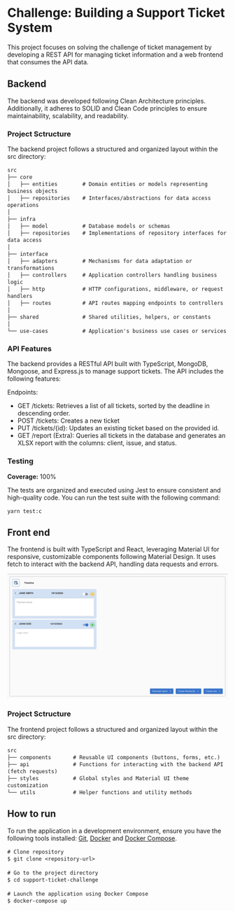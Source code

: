 # Challenge: Building a Support Ticket System
This project focuses on solving the challenge of ticket management by developing a REST API for managing ticket information and a web frontend that consumes the API data.

## Backend
The backend was developed following Clean Architecture principles. Additionally, it adheres to SOLID and Clean Code principles to ensure maintainability, scalability, and readability.

### Project Sctructure
The backend project follows a structured and organized layout within the src directory:

```
src  
├── core  
│   ├── entities        # Domain entities or models representing business objects  
│   ├── repositories    # Interfaces/abstractions for data access operations  
│  
├── infra  
│   ├── model           # Database models or schemas  
│   ├── repositories    # Implementations of repository interfaces for data access  
│  
├── interface  
│   ├── adapters        # Mechanisms for data adaptation or transformations  
│   ├── controllers     # Application controllers handling business logic  
│   ├── http            # HTTP configurations, middleware, or request handlers  
│   ├── routes          # API routes mapping endpoints to controllers  
│  
├── shared              # Shared utilities, helpers, or constants  
│  
└── use-cases           # Application's business use cases or services  
```

### API Features
The backend provides a RESTful API built with TypeScript, MongoDB, Mongoose, and Express.js to manage support tickets. The API includes the following features:

Endpoints:
- GET /tickets: Retrieves a list of all tickets, sorted by the deadline in descending order.
- POST /tickets: Creates a new ticket
- PUT /tickets/{id}: Updates an existing ticket based on the provided id.
- GET /report (Extra): Queries all tickets in the database and generates an XLSX report with the columns: client, issue, and status.

### Testing
**Coverage:** 100%

The tests are organized and executed using Jest to ensure consistent and high-quality code. You can run the test suite with the following command:
```
yarn test:c
```

## Front end
The frontend is built with TypeScript and React, leveraging Material UI for responsive, customizable components following Material Design. It uses fetch to interact with the backend API, handling data requests and errors. 

<img src=".github/assets/screen.png" alt="Support Ticket System">

### Project Sctructure
The frontend project follows a structured and organized layout within the src directory:

```
src
├── components       # Reusable UI components (buttons, forms, etc.)
├── api              # Functions for interacting with the backend API (fetch requests)
├── styles           # Global styles and Material UI theme customization
└── utils            # Helper functions and utility methods
```

## How to run
To run the application in a development environment, ensure you have the following tools installed: [Git](https://git-scm.com/), [Docker](https://docs.docker.com/engine/install/) and [Docker Compose](https://docs.docker.com/compose/install/).

```
# Clone repository
$ git clone <repository-url>

# Go to the project directory
$ cd support-ticket-challenge

# Launch the application using Docker Compose
$ docker-compose up
```
